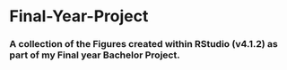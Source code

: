 # Final-Year-Project
### A collection of the Figures created within RStudio (v4.1.2) as part of my Final year Bachelor Project.
